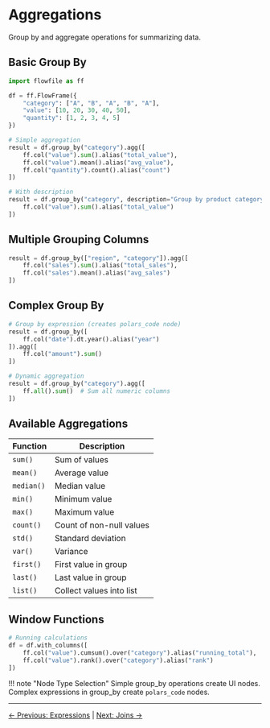 # Aggregations

Group by and aggregate operations for summarizing data.

## Basic Group By

```python
import flowfile as ff

df = ff.FlowFrame({
    "category": ["A", "B", "A", "B", "A"],
    "value": [10, 20, 30, 40, 50],
    "quantity": [1, 2, 3, 4, 5]
})

# Simple aggregation
result = df.group_by("category").agg([
    ff.col("value").sum().alias("total_value"),
    ff.col("value").mean().alias("avg_value"),
    ff.col("quantity").count().alias("count")
])

# With description
result = df.group_by("category", description="Group by product category").agg([
    ff.col("value").sum().alias("total_value")
])
```

## Multiple Grouping Columns

```python
result = df.group_by(["region", "category"]).agg([
    ff.col("sales").sum().alias("total_sales"),
    ff.col("sales").mean().alias("avg_sales")
])
```

## Complex Group By

```python
# Group by expression (creates polars_code node)
result = df.group_by([
    ff.col("date").dt.year().alias("year")
]).agg([
    ff.col("amount").sum()
])

# Dynamic aggregation
result = df.group_by("category").agg([
    ff.all().sum()  # Sum all numeric columns
])
```

## Available Aggregations

| Function | Description |
|----------|-------------|
| `sum()` | Sum of values |
| `mean()` | Average value |
| `median()` | Median value |
| `min()` | Minimum value |
| `max()` | Maximum value |
| `count()` | Count of non-null values |
| `std()` | Standard deviation |
| `var()` | Variance |
| `first()` | First value in group |
| `last()` | Last value in group |
| `list()` | Collect values into list |

## Window Functions

```python
# Running calculations
df = df.with_columns([
    ff.col("value").cumsum().over("category").alias("running_total"),
    ff.col("value").rank().over("category").alias("rank")
])
```

!!! note "Node Type Selection"
    Simple group_by operations create UI nodes. Complex expressions in group_by create `polars_code` nodes.


---
[← Previous: Expressions](flowframe-operations.md) | [Next: Joins →](joins.md)
